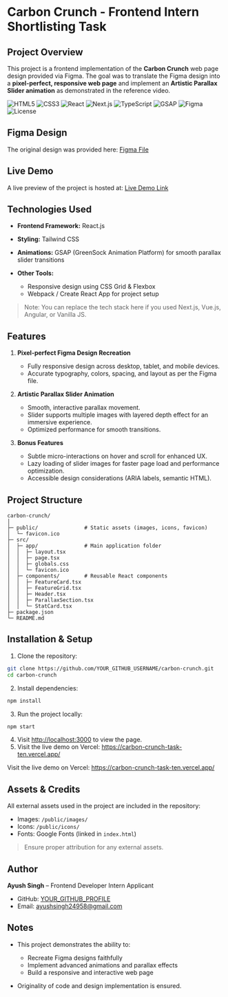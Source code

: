 # Carbon Crunch - Frontend Intern Shortlisting Task

## Project Overview

This project is a frontend implementation of the **Carbon Crunch** web page design provided via Figma. The goal was to translate the Figma design into a **pixel-perfect, responsive web page** and implement an **Artistic Parallax Slider animation** as demonstrated in the reference video.


![HTML5](https://img.shields.io/badge/HTML5-E34F26?style=flat&logo=html5&logoColor=white) 
![CSS3](https://img.shields.io/badge/CSS3-1572B6?style=flat&logo=css3&logoColor=white) 
![React](https://img.shields.io/badge/React-61DAFB?style=flat&logo=react&logoColor=black) 
![Next.js](https://img.shields.io/badge/Next.js-000000?style=flat&logo=next.js&logoColor=white) 
![TypeScript](https://img.shields.io/badge/TypeScript-3178C6?style=flat&logo=typescript&logoColor=white) 
![GSAP](https://img.shields.io/badge/GSAP-88CE02?style=flat&logo=gsap&logoColor=white) 
![Figma](https://img.shields.io/badge/Figma-F24E1E?style=flat&logo=figma&logoColor=white) 
![License](https://img.shields.io/badge/License-MIT-green)


## Figma Design

The original design was provided here:
[Figma File](https://www.figma.com/design/4C2Bk5UWC4YU9hsMv2LxBa/Task-File---5?node-id=0-1&p=f)

## Live Demo

A live preview of the project is hosted at:
[Live Demo Link](https://carbon-crunch-task-ten.vercel.app/)

## Technologies Used

* **Frontend Framework:** React.js
* **Styling:** Tailwind CSS
* **Animations:** GSAP (GreenSock Animation Platform) for smooth parallax slider transitions
* **Other Tools:**

  * Responsive design using CSS Grid & Flexbox
  * Webpack / Create React App for project setup

> Note: You can replace the tech stack here if you used Next.js, Vue.js, Angular, or Vanilla JS.

## Features

1. **Pixel-perfect Figma Design Recreation**

   * Fully responsive design across desktop, tablet, and mobile devices.
   * Accurate typography, colors, spacing, and layout as per the Figma file.

2. **Artistic Parallax Slider Animation**

   * Smooth, interactive parallax movement.
   * Slider supports multiple images with layered depth effect for an immersive experience.
   * Optimized performance for smooth transitions.

3. **Bonus Features**

   * Subtle micro-interactions on hover and scroll for enhanced UX.
   * Lazy loading of slider images for faster page load and performance optimization.
   * Accessible design considerations (ARIA labels, semantic HTML).

## Project Structure

```
carbon-crunch/
│
├─ public/               # Static assets (images, icons, favicon)
│  └─ favicon.ico
├─ src/
│  ├─ app/               # Main application folder
│  │  ├─ layout.tsx
│  │  ├─ page.tsx
│  │  ├─ globals.css
│  │  └─ favicon.ico
│  ├─ components/        # Reusable React components
│  │  ├─ FeatureCard.tsx
│  │  ├─ FeatureGrid.tsx
│  │  ├─ Header.tsx
│  │  ├─ ParallaxSection.tsx
│  │  └─ StatCard.tsx
├─ package.json
└─ README.md
```

## Installation & Setup

1. Clone the repository:

```bash
git clone https://github.com/YOUR_GITHUB_USERNAME/carbon-crunch.git
cd carbon-crunch
```

2. Install dependencies:

```bash
npm install
```

3. Run the project locally:

```bash
npm start
```

4. Visit [http://localhost:3000](http://localhost:3000) to view the page.
5. Visit the live demo on Vercel: https://carbon-crunch-task-ten.vercel.app/

Visit the live demo on Vercel: https://carbon-crunch-task-ten.vercel.app/

## Assets & Credits

All external assets used in the project are included in the repository:

* Images: `/public/images/`
* Icons: `/public/icons/`
* Fonts: Google Fonts (linked in `index.html`)

> Ensure proper attribution for any external assets.

## Author

**Ayush Singh** – Frontend Developer Intern Applicant

* GitHub: [YOUR_GITHUB_PROFILE](https://github.com/singhayush007)
* Email: ayushsingh24958@gmail.com

## Notes

* This project demonstrates the ability to:

  * Recreate Figma designs faithfully
  * Implement advanced animations and parallax effects
  * Build a responsive and interactive web page
* Originality of code and design implementation is ensured.
